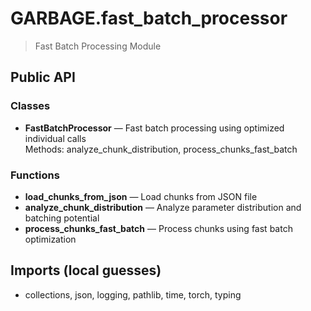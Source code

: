 # GARBAGE.fast_batch_processor

> Fast Batch Processing Module

## Public API

### Classes
- **FastBatchProcessor** — Fast batch processing using optimized individual calls  
  Methods: analyze_chunk_distribution, process_chunks_fast_batch

### Functions
- **load_chunks_from_json** — Load chunks from JSON file
- **analyze_chunk_distribution** — Analyze parameter distribution and batching potential
- **process_chunks_fast_batch** — Process chunks using fast batch optimization

## Imports (local guesses)
- collections, json, logging, pathlib, time, torch, typing